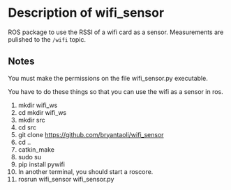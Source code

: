 # Description of wifi_sensor

ROS package to use the RSSI of a wifi card as a sensor. 
Measurements are pulished to the `/wifi` topic.


## Notes
You must make the permissions on the file wifi_sensor.py executable.

You have to do these things so that you can use the wifi as a sensor in ros.

1. mkdir wifi_ws
2. cd mkdir wifi_ws
3. mkdir src
4. cd src
5. git clone https://github.com/bryantaoli/wifi_sensor
6. cd ..
7. catkin_make
8. sudo su
9. pip install pywifi
10. In another terminal, you should start a roscore.
11. rosrun wifi_sensor wifi_sensor.py


